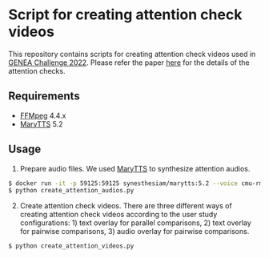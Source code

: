 # Script for creating attention check videos

This repository contains scripts for creating attention check videos used in [GENEA Challenge 2022](https://genea-workshop.github.io/2022/challenge). Please refer the paper [here](https://youngwoo-yoon.github.io/GENEAchallenge2022/) for the details of the attention checks.

## Requirements

* [FFMpeg](https://www.ffmpeg.org/) 4.4.x
* [MaryTTS](http://mary.dfki.de/) 5.2

## Usage

1. Prepare audio files. We used [MaryTTS](http://mary.dfki.de/) to synthesize attention audios.
```bash
$ docker run -it -p 59125:59125 synesthesiam/marytts:5.2 --voice cmu-rms-hsmm
$ python create_attention_audios.py 
```

2. Create attention check videos. There are three different ways of creating attention check videos according to the user study configurations: 1) text overlay for parallel comparisons, 2) text overlay for pairwise comparisons, 3) audio overlay for pairwise comparisons.
```bash
$ python create_attention_videos.py
```
